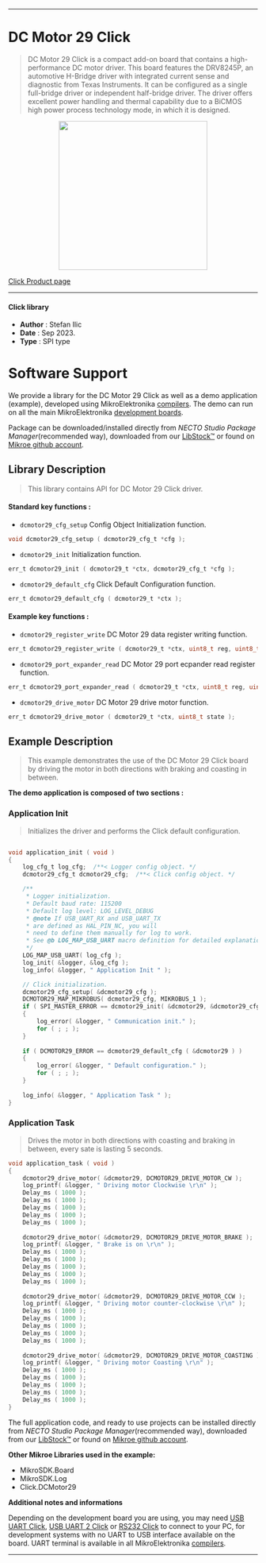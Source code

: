 
---
# DC Motor 29 Click

> DC Motor 29 Click is a compact add-on board that contains a high-performance DC motor driver. This board features the DRV8245P, an automotive H-Bridge driver with integrated current sense and diagnostic from Texas Instruments. It can be configured as a single full-bridge driver or independent half-bridge driver. The driver offers excellent power handling and thermal capability due to a BiCMOS high power process technology mode, in which it is designed.

<p align="center">
  <img src="https://download.mikroe.com/images/click_for_ide/dcmotor29_click.png" height=300px>
</p>

[Click Product page](https://www.mikroe.com/dc-motor-29-click)

---


#### Click library

- **Author**        : Stefan Ilic
- **Date**          : Sep 2023.
- **Type**          : SPI type


# Software Support

We provide a library for the DC Motor 29 Click
as well as a demo application (example), developed using MikroElektronika
[compilers](https://www.mikroe.com/necto-studio).
The demo can run on all the main MikroElektronika [development boards](https://www.mikroe.com/development-boards).

Package can be downloaded/installed directly from *NECTO Studio Package Manager*(recommended way), downloaded from our [LibStock&trade;](https://libstock.mikroe.com) or found on [Mikroe github account](https://github.com/MikroElektronika/mikrosdk_click_v2/tree/master/clicks).

## Library Description

> This library contains API for DC Motor 29 Click driver.

#### Standard key functions :

- `dcmotor29_cfg_setup` Config Object Initialization function.
```c
void dcmotor29_cfg_setup ( dcmotor29_cfg_t *cfg );
```

- `dcmotor29_init` Initialization function.
```c
err_t dcmotor29_init ( dcmotor29_t *ctx, dcmotor29_cfg_t *cfg );
```

- `dcmotor29_default_cfg` Click Default Configuration function.
```c
err_t dcmotor29_default_cfg ( dcmotor29_t *ctx );
```

#### Example key functions :

- `dcmotor29_register_write` DC Motor 29 data register writing function.
```c
err_t dcmotor29_register_write ( dcmotor29_t *ctx, uint8_t reg, uint8_t data_in );
```

- `dcmotor29_port_expander_read` DC Motor 29 port ecpander read register function.
```c
err_t dcmotor29_port_expander_read ( dcmotor29_t *ctx, uint8_t reg, uint8_t *data_out );
```

- `dcmotor29_drive_motor` DC Motor 29 drive motor function.
```c
err_t dcmotor29_drive_motor ( dcmotor29_t *ctx, uint8_t state );
```

## Example Description

> This example demonstrates the use of the DC Motor 29 Click board by driving the 
  motor in both directions with braking and coasting in between.

**The demo application is composed of two sections :**

### Application Init

> Initializes the driver and performs the Click default configuration.

```c

void application_init ( void )
{
    log_cfg_t log_cfg;  /**< Logger config object. */
    dcmotor29_cfg_t dcmotor29_cfg;  /**< Click config object. */

    /** 
     * Logger initialization.
     * Default baud rate: 115200
     * Default log level: LOG_LEVEL_DEBUG
     * @note If USB_UART_RX and USB_UART_TX 
     * are defined as HAL_PIN_NC, you will 
     * need to define them manually for log to work. 
     * See @b LOG_MAP_USB_UART macro definition for detailed explanation.
     */
    LOG_MAP_USB_UART( log_cfg );
    log_init( &logger, &log_cfg );
    log_info( &logger, " Application Init " );

    // Click initialization.
    dcmotor29_cfg_setup( &dcmotor29_cfg );
    DCMOTOR29_MAP_MIKROBUS( dcmotor29_cfg, MIKROBUS_1 );
    if ( SPI_MASTER_ERROR == dcmotor29_init( &dcmotor29, &dcmotor29_cfg ) )
    {
        log_error( &logger, " Communication init." );
        for ( ; ; );
    }
    
    if ( DCMOTOR29_ERROR == dcmotor29_default_cfg ( &dcmotor29 ) )
    {
        log_error( &logger, " Default configuration." );
        for ( ; ; );
    }
       
    log_info( &logger, " Application Task " );
}

```

### Application Task

> Drives the motor in both directions with coasting and braking in between, every sate is lasting 5 seconds.

```c
void application_task ( void )
{
    dcmotor29_drive_motor( &dcmotor29, DCMOTOR29_DRIVE_MOTOR_CW );
    log_printf( &logger, " Driving motor Clockwise \r\n" );
    Delay_ms ( 1000 );
    Delay_ms ( 1000 );
    Delay_ms ( 1000 );
    Delay_ms ( 1000 );
    Delay_ms ( 1000 );
    
    dcmotor29_drive_motor( &dcmotor29, DCMOTOR29_DRIVE_MOTOR_BRAKE );
    log_printf( &logger, " Brake is on \r\n" );
    Delay_ms ( 1000 );
    Delay_ms ( 1000 );
    Delay_ms ( 1000 );
    Delay_ms ( 1000 );
    Delay_ms ( 1000 );
    
    dcmotor29_drive_motor( &dcmotor29, DCMOTOR29_DRIVE_MOTOR_CCW );
    log_printf( &logger, " Driving motor counter-clockwise \r\n" );
    Delay_ms ( 1000 );
    Delay_ms ( 1000 );
    Delay_ms ( 1000 );
    Delay_ms ( 1000 );
    Delay_ms ( 1000 );
    
    dcmotor29_drive_motor( &dcmotor29, DCMOTOR29_DRIVE_MOTOR_COASTING );
    log_printf( &logger, " Driving motor Coasting \r\n" );
    Delay_ms ( 1000 );
    Delay_ms ( 1000 );
    Delay_ms ( 1000 );
    Delay_ms ( 1000 );
    Delay_ms ( 1000 );
}
```

The full application code, and ready to use projects can be installed directly from *NECTO Studio Package Manager*(recommended way), downloaded from our [LibStock&trade;](https://libstock.mikroe.com) or found on [Mikroe github account](https://github.com/MikroElektronika/mikrosdk_click_v2/tree/master/clicks).

**Other Mikroe Libraries used in the example:**

- MikroSDK.Board
- MikroSDK.Log
- Click.DCMotor29

**Additional notes and informations**

Depending on the development board you are using, you may need
[USB UART Click](https://www.mikroe.com/usb-uart-click),
[USB UART 2 Click](https://www.mikroe.com/usb-uart-2-click) or
[RS232 Click](https://www.mikroe.com/rs232-click) to connect to your PC, for
development systems with no UART to USB interface available on the board. UART
terminal is available in all MikroElektronika
[compilers](https://shop.mikroe.com/compilers).

---
